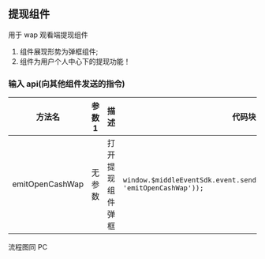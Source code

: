 ## 提现组件

用于 wap 观看端提现组件

1. 组件展现形势为弹框组件;
2. 组件为用户个人中心下的提现功能！

### 输入 api(向其他组件发送的指令)

| 方法名          | 参数 1 | 描述             | 代码块                                                                              |
| --------------- | ------ | ---------------- | ----------------------------------------------------------------------------------- |
| emitOpenCashWap | 无参数 | 打开提现组件弹框 | `window.$middleEventSdk.event.send(boxEventOpitons(this.cuid, 'emitOpenCashWap'));` |

流程图同 PC
